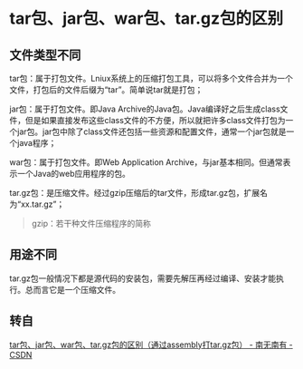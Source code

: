 # tar包、jar包、war包、tar.gz包的区别



## 文件类型不同

tar包：属于打包文件。Lniux系统上的压缩打包工具，可以将多个文件合并为一个文件，打包后的文件后缀为“tar”。简单说tar就是打包；

jar包：属于打包文件。即Java Archive的Java包。Java编译好之后生成class文件，但是如果直接发布这些class文件的不方便，所以就把许多class文件打包为一个jar包。jar包中除了class文件还包括一些资源和配置文件，通常一个jar包就是一个java程序；

war包：属于打包文件。即Web Application Archive，与jar基本相同。但通常表示一个Java的web应用程序的包。

tar.gz包：是压缩文件。经过gzip压缩后的tar文件，形成tar.gz包，扩展名为“xx.tar.gz”；

> gzip：若干种文件压缩程序的简称



## 用途不同

tar.gz包一般情况下都是源代码的安装包，需要先解压再经过编译、安装才能执行。总而言它是一个压缩文件。



## 转自

[tar包、jar包、war包、tar.gz包的区别（通过assembly打tar.gz包） - 南无南有 - CSDN](https://blog.csdn.net/qq_39416311/article/details/103097328)